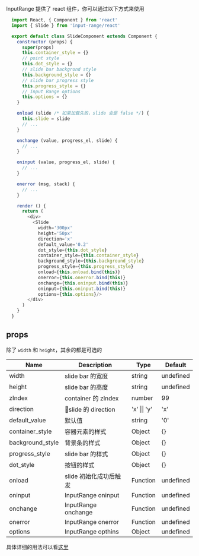 InputRange 提供了 react 组件，你可以通过以下方式来使用
```js
  import React, { Component } from 'react'
  import { Slide } from 'input-range/react'

  export default class SlideComponent extends Component {
    constructor (props) {
      super(props)
      this.container_style = {}
      // point style
      this.dot_style = {}
      // slide bar backgrond style
      this.background_style = {}
      // slide bar progress style
      this.progress_style = {}
      // Input Range options
      this.options = {}
    }

    onload (slide /* 如果加载失败，slide 会是 false */) {
      this.slide = slide
      // ...
    }

    onchange (value, progress_el, slide) {
      // ...
    }

    oninput (value, progress_el, slide) {
      // ...
    }

    onerror (msg, stack) {
      // ...
    }

    render () {
      return (
        <div>
          <Slide 
            width='300px'
            height='50px'
            direction='x'
            default_value='0.2'
            dot_style={this.dot_style}
            container_style={this.container_style}
            background_style={this.background_style}
            progress_style={this.progress_style}
            onload={this.onload.bind(this)}
            onerror={this.onerror.bind(this)}
            onchange={this.oninput.bind(this)}
            oninput={this.oninput.bind(this)}
            options={this.options}/>
        </div>
      )
    }
  }
```
## props
除了 `width` 和 `height`，其余的都是可选的 

|    Name    | Description | Type | Default |
|------------|-------------|------|---------|
| width | slide bar 的宽度 | string | undefined |
| height | slide bar 的高度 | string | undefined |
| zIndex | container 的 zIndex | number | 99 |
| direction | slide 的 direction | 'x' \|\| 'y' | 'x' |
| default_value | 默认值 | string | '0' |
| container_style | 容器元素的样式 | Object | {} |
| background_style | 背景条的样式 | Object | {} |
| progress_style | slide bar 的样式 | Object | {} |
| dot_style | 按钮的样式 | Object | {} |
| onload | slide 初始化成功后触发 | Function | undefined |
| oninput | InputRange oninput | Function | undefined |
| onchange | InputRange onchange | Function | undefined |
| onerror | InputRange onerror | Function | undefined |
| options | InputRange opthins | Object | undefined |

具体详细的用法可以看[这里](../example/react)